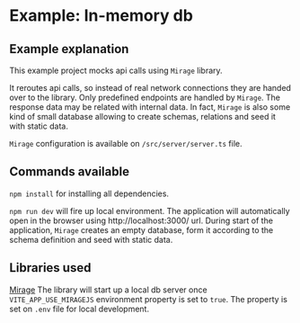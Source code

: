 # Example: In-memory db

## Example explanation

This example project mocks api calls using `Mirage` library.

It reroutes api calls, so instead of real network connections they are handed over to the library. Only predefined endpoints are handled by `Mirage`. The response data may be related with internal data. In fact, `Mirage` is also some kind of small database allowing to create schemas, relations and seed it with static data.

`Mirage` configuration is available on `/src/server/server.ts` file.

## Commands available

`npm install` for installing all dependencies.

`npm run dev` will fire up local environment. The application will automatically open in the browser using http://localhost:3000/ url. During start of the application, `Mirage` creates an empty database, form it according to the schema definition and seed with static data.

## Libraries used

[Mirage](https://miragejs.com/) The library will start up a local db server once `VITE_APP_USE_MIRAGEJS` environment property is set to `true`. The property is set on `.env` file for local development.
